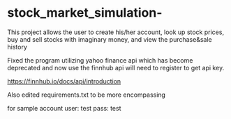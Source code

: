# stock_market_simulation-
This project allows the user to create his/her account, look up stock prices, buy and sell stocks with imaginary money, and view the purchase&amp;sale history

Fixed the program utilizing yahoo finance api which has become deprecated and now use the finnhub api
will need to register to get api key.

https://finnhub.io/docs/api/introduction

Also edited requirements.txt to be more encompassing

for sample account user: test pass: test
